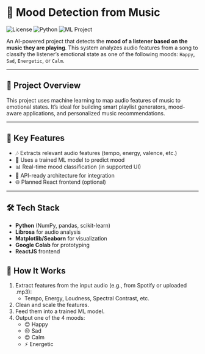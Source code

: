# 🎵 Mood Detection from Music

![License](https://img.shields.io/badge/License-MIT-blue.svg)
![Python](https://img.shields.io/badge/Python-3.8+-green.svg)
![ML Project](https://img.shields.io/badge/Machine%20Learning-Music%20Mood%20Classifier-purple)

An AI-powered project that detects the **mood of a listener based on the music they are playing**. This system analyzes audio features from a song to classify the listener’s emotional state as one of the following moods: `Happy`, `Sad`, `Energetic`, or `Calm`.

---

## 🧠 Project Overview

This project uses machine learning to map audio features of music to emotional states. It’s ideal for building smart playlist generators, mood-aware applications, and personalized music recommendations.

---

## 📌 Key Features

- 🎶 Extracts relevant audio features (tempo, energy, valence, etc.)
- 🧠 Uses a trained ML model to predict mood
- 📊 Real-time mood classification (in supported UI)
- 🔌 API-ready architecture for integration
- 🌐 Planned React frontend (optional)

---

## 🛠️ Tech Stack

- **Python** (NumPy, pandas, scikit-learn)
- **Librosa** for audio analysis
- **Matplotlib/Seaborn** for visualization
- **Google Colab** for prototyping
- **ReactJS** frontend

## 🧩 How It Works

1. Extract features from the input audio (e.g., from Spotify or uploaded .mp3):
   - Tempo, Energy, Loudness, Spectral Contrast, etc.
2. Clean and scale the features.
3. Feed them into a trained ML model.
4. Output one of the 4 moods:
   - 😊 Happy
   - 😔 Sad
   - 😌 Calm
   - ⚡ Energetic

